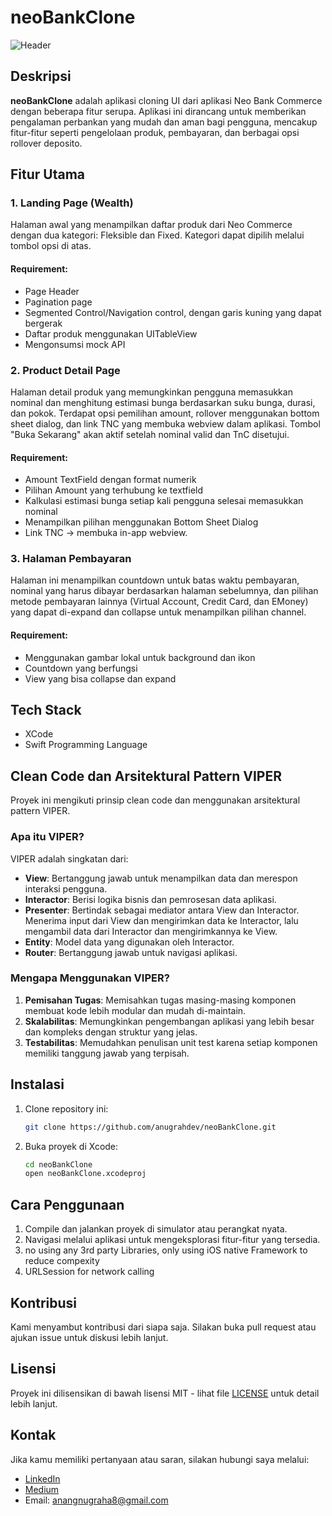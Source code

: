# neoBankClone
![Header](https://imgtr.ee/images/2024/07/10/1e4bc234e43bef51f3d1bada850cc77c.png)

## Deskripsi
**neoBankClone** adalah aplikasi cloning UI dari aplikasi Neo Bank Commerce dengan beberapa fitur serupa. Aplikasi ini dirancang untuk memberikan pengalaman perbankan yang mudah dan aman bagi pengguna, mencakup fitur-fitur seperti pengelolaan produk, pembayaran, dan berbagai opsi rollover deposito.

## Fitur Utama
### 1. Landing Page (Wealth)
Halaman awal yang menampilkan daftar produk dari Neo Commerce dengan dua kategori: Fleksible dan Fixed. Kategori dapat dipilih melalui tombol opsi di atas.

#### Requirement:
- Page Header
- Pagination page
- Segmented Control/Navigation control, dengan garis kuning yang dapat bergerak
- Daftar produk menggunakan UITableView
- Mengonsumsi mock API

### 2. Product Detail Page
Halaman detail produk yang memungkinkan pengguna memasukkan nominal dan menghitung estimasi bunga berdasarkan suku bunga, durasi, dan pokok. Terdapat opsi pemilihan amount, rollover menggunakan bottom sheet dialog, dan link TNC yang membuka webview dalam aplikasi. Tombol "Buka Sekarang" akan aktif setelah nominal valid dan TnC disetujui.

#### Requirement:
- Amount TextField dengan format numerik
- Pilihan Amount yang terhubung ke textfield
- Kalkulasi estimasi bunga setiap kali pengguna selesai memasukkan nominal
- Menampilkan pilihan menggunakan Bottom Sheet Dialog
- Link TNC -> membuka in-app webview.

### 3. Halaman Pembayaran
Halaman ini menampilkan countdown untuk batas waktu pembayaran, nominal yang harus dibayar berdasarkan halaman sebelumnya, dan pilihan metode pembayaran lainnya (Virtual Account, Credit Card, dan EMoney) yang dapat di-expand dan collapse untuk menampilkan pilihan channel.

#### Requirement:
- Menggunakan gambar lokal untuk background dan ikon
- Countdown yang berfungsi
- View yang bisa collapse dan expand

## Tech Stack
- XCode
- Swift Programming Language

## Clean Code dan Arsitektural Pattern VIPER
Proyek ini mengikuti prinsip clean code dan menggunakan arsitektural pattern VIPER. 

### Apa itu VIPER?
VIPER adalah singkatan dari:
- **View**: Bertanggung jawab untuk menampilkan data dan merespon interaksi pengguna.
- **Interactor**: Berisi logika bisnis dan pemrosesan data aplikasi.
- **Presenter**: Bertindak sebagai mediator antara View dan Interactor. Menerima input dari View dan mengirimkan data ke Interactor, lalu mengambil data dari Interactor dan mengirimkannya ke View.
- **Entity**: Model data yang digunakan oleh Interactor.
- **Router**: Bertanggung jawab untuk navigasi aplikasi.

### Mengapa Menggunakan VIPER?
1. **Pemisahan Tugas**: Memisahkan tugas masing-masing komponen membuat kode lebih modular dan mudah di-maintain.
2. **Skalabilitas**: Memungkinkan pengembangan aplikasi yang lebih besar dan kompleks dengan struktur yang jelas.
3. **Testabilitas**: Memudahkan penulisan unit test karena setiap komponen memiliki tanggung jawab yang terpisah.

## Instalasi
1. Clone repository ini:
    ```bash
    git clone https://github.com/anugrahdev/neoBankClone.git
    ```
2. Buka proyek di Xcode:
    ```bash
    cd neoBankClone
    open neoBankClone.xcodeproj
    ```

## Cara Penggunaan
1. Compile dan jalankan proyek di simulator atau perangkat nyata.
2. Navigasi melalui aplikasi untuk mengeksplorasi fitur-fitur yang tersedia.
3. no using any 3rd party Libraries, only using iOS native Framework to reduce compexity
4. URLSession for network calling

## Kontribusi
Kami menyambut kontribusi dari siapa saja. Silakan buka pull request atau ajukan issue untuk diskusi lebih lanjut.

## Lisensi
Proyek ini dilisensikan di bawah lisensi MIT - lihat file [LICENSE](LICENSE) untuk detail lebih lanjut.

## Kontak
Jika kamu memiliki pertanyaan atau saran, silakan hubungi saya melalui:
- [LinkedIn](https://www.linkedin.com/in/anangnugraha/)
- [Medium](https://anangnugraha.medium.com/)
- Email: anangnugraha8@gmail.com
